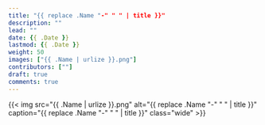 ```yaml
---
title: "{{ replace .Name "-" " " | title }}"
description: ""
lead: ""
date: {{ .Date }}
lastmod: {{ .Date }}
weight: 50
images: ["{{ .Name | urlize }}.png"]
contributors: [""]
draft: true
comments: true
---
```


{{< img src="{{ .Name | urlize }}.png" alt="{{ replace .Name "-" " " | title }}" caption="{{ replace .Name "-" " " | title }}" class="wide" >}}
